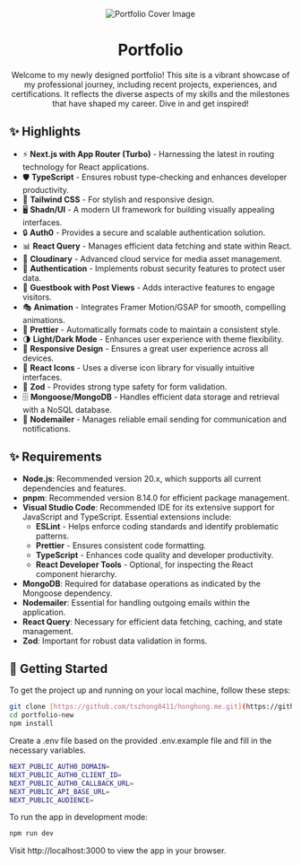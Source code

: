 <p align="center">
  <img alt="Portfolio Cover Image" src="https://res.cloudinary.com/dnttuevkd/image/upload/v1713483143/Captsssssre_aqynqc.png">
</p>

<h1 align="center">
  Portfolio
</h1>

<p align="center">
  Welcome to my newly designed portfolio! This site is a vibrant showcase of my professional journey, including recent projects, experiences, and certifications. It reflects the diverse aspects of my skills and the milestones that have shaped my career. Dive in and get inspired!
</p>

## ✨ Highlights

- ⚡️ **Next.js with App Router (Turbo)** - Harnessing the latest in routing technology for React applications.
- 🛡 **TypeScript** - Ensures robust type-checking and enhances developer productivity.
- 🎨 **Tailwind CSS** - For stylish and responsive design.
- 🖥 **Shadn/UI** - A modern UI framework for building visually appealing interfaces.
- 🔒 **Auth0** - Provides a secure and scalable authentication solution.
- 📊 **React Query** - Manages efficient data fetching and state within React.
- 🌅 **Cloudinary** - Advanced cloud service for media asset management.
- 🚪 **Authentication** - Implements robust security features to protect user data.
- 📝 **Guestbook with Post Views** - Adds interactive features to engage visitors.
- 🎭 **Animation** - Integrates Framer Motion/GSAP for smooth, compelling animations.
- 💄 **Prettier** - Automatically formats code to maintain a consistent style.
- 🌗 **Light/Dark Mode** - Enhances user experience with theme flexibility.
- 📱 **Responsive Design** - Ensures a great user experience across all devices.
- 🌟 **React Icons** - Uses a diverse icon library for visually intuitive interfaces.
- 📑 **Zod** - Provides strong type safety for form validation.
- 🗄 **Mongoose/MongoDB** - Handles efficient data storage and retrieval with a NoSQL database.
- 📧 **Nodemailer** - Manages reliable email sending for communication and notifications.

## ✨ Requirements

- **Node.js**: Recommended version 20.x, which supports all current dependencies and features.
- **pnpm**: Recommended version 8.14.0 for efficient package management.
- **Visual Studio Code**: Recommended IDE for its extensive support for JavaScript and TypeScript. Essential extensions include:
  - **ESLint** - Helps enforce coding standards and identify problematic patterns.
  - **Prettier** - Ensures consistent code formatting.
  - **TypeScript** - Enhances code quality and developer productivity.
  - **React Developer Tools** - Optional, for inspecting the React component hierarchy.
- **MongoDB**: Required for database operations as indicated by the Mongoose dependency.
- **Nodemailer**: Essential for handling outgoing emails within the application.
- **React Query**: Necessary for efficient data fetching, caching, and state management.
- **Zod**: Important for robust data validation in forms.

## 👋 Getting Started

To get the project up and running on your local machine, follow these steps:

```bash
git clone [https://github.com/tszhong0411/honghong.me.git](https://github.com/YieGin/portfolio-new.git)
cd portfolio-new
npm install
```

Create a .env file based on the provided .env.example file and fill in the necessary variables.
```bash
NEXT_PUBLIC_AUTH0_DOMAIN=
NEXT_PUBLIC_AUTH0_CLIENT_ID=
NEXT_PUBLIC_AUTH0_CALLBACK_URL=
NEXT_PUBLIC_API_BASE_URL=
NEXT_PUBLIC_AUDIENCE=
```

To run the app in development mode:

```bash
npm run dev
```

Visit http://localhost:3000 to view the app in your browser.
